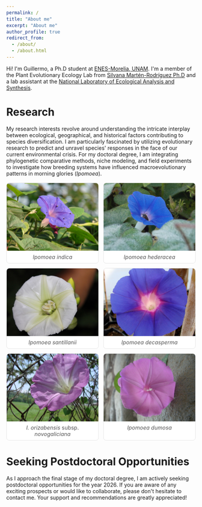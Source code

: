 ```yaml
---
permalink: /
title: "About me"
excerpt: "About me"
author_profile: true
redirect_from: 
  - /about/
  - /about.html
---
```


Hi! I'm Guillermo, a Ph.D student at <a href="http://www.enesmorelia.unam.mx/" target="_blank">ENES-Morelia, UNAM</a>. I'm a member of the Plant Evolutionary Ecology Lab from [Silvana Martén-Rodríguez Ph.D](https://scholar.google.es/citations?user=8-U0ygsAAAAJ&hl) and a lab assistant at the <a href="http://www.lanase.unam.mx/" target="_blank">National Laboratory of Ecological Analysis and Synthesis</a>.

Research
======

My research interests revolve around understanding the intricate interplay between ecological, geographical, and historical factors contributing to species diversification. I am particularly fascinated by utilizing evolutionary research to predict and unravel species' responses in the face of our current environmental crisis. For my doctoral degree, I am integrating phylogenetic comparative methods, niche modeling, and field experiments to investigate how breeding systems have influenced macroevolutionary patterns in morning glories (<i>Ipomoea</i>). 

<style>
/* simple, GH Pages–safe gallery */
.gallery {
  display: grid;
  grid-template-columns: repeat(auto-fit, minmax(180px, 1fr));
  gap: 12px;
  margin: 1rem 0 2rem;
}
.gallery figure {
  margin: 0;
  border: 1px solid #e5e5e5;
  border-radius: 8px;
  overflow: hidden;
  background: #fff;
}
.gallery a { display:block; }
.gallery img {
  width: 100%;
  height: 180px;           /* uniform card height */
  object-fit: cover;       /* crop nicely without distortion */
  display: block;
}
.gallery figcaption {
  font-size: 0.9rem;
  padding: .5rem .6rem;
  text-align: center;
  color: #555;
}
/* dark mode tweak */
@media (prefers-color-scheme: dark) {
  .gallery figure { border-color: #333; background: #111; }
  .gallery figcaption { color: #bbb; }
}
</style>

<div class="gallery">
  <figure>
    <a href="/images/Ipomoea_indica.jpeg" target="_blank" rel="noopener">
      <img src="/images/Ipomoea_indica.jpeg" alt="Ipomoea indica flower close-up">
    </a>
    <figcaption><i>Ipomoea indica</i></figcaption>
  </figure>

  <figure>
    <a href="/images/Ipomoea_hederacea.jpeg" target="_blank" rel="noopener">
      <img src="/images/Ipomoea_hederacea.jpeg" alt="Ipomoea hederacea flower">
    </a>
    <figcaption><i>Ipomoea hederacea</i></figcaption>
  </figure>

  <figure>
    <a href="/images/Ipomoea_santillanii.jpeg" target="_blank" rel="noopener">
      <img src="/images/Ipomoea_santillanii.jpeg" alt="Ipomoea santillanii flower">
    </a>
    <figcaption><i>Ipomoea santillanii</i></figcaption>
  </figure>

  <figure>
    <a href="/images/Ipomoea_decasperma.jpeg" target="_blank" rel="noopener">
      <img src="/images/Ipomoea_decasperma.jpeg" alt="Ipomoea decasperma flower">
    </a>
    <figcaption><i>Ipomoea decasperma</i></figcaption>
  </figure>

  <figure>
    <a href="/images/Ipomoea_orizabensis_novogaliciana.jpeg" target="_blank" rel="noopener">
      <img src="/images/Ipomoea_orizabensis_novogaliciana.jpeg" alt="Ipomoea orizabensis subsp. novogaliciana flower">
    </a>
    <figcaption><i>I. orizabensis</i> subsp. <i>novogaliciana</i></figcaption>
  </figure>

  <figure>
    <a href="/images/Ipomoea_dumosa.jpeg" target="_blank" rel="noopener">
      <img src="/images/Ipomoea_dumosa.jpeg" alt="Ipomoea dumosa flower">
    </a>
    <figcaption><i>Ipomoea dumosa</i></figcaption>
  </figure>
</div>


Seeking Postdoctoral Opportunities
======
As I approach the final stage of my doctoral degree, I am actively seeking postdoctoral opportunities for the year 2026. If you are aware of any exciting prospects or would like to collaborate, please don't hesitate to contact me. Your support and recommendations are greatly appreciated!
